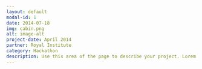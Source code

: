 ```yaml
---
layout: default
modal-id: 1
date: 2014-07-18
img: cabin.png
alt: image-alt
project-date: April 2014
partner: Royal Institute
category: Hackathon
description: Use this area of the page to describe your project. Lorem ipsum dolor sit amet, consectetur adipisicing elit. Mollitia neque assumenda ipsam nihil, molestias magnam, recusandae quos quis inventore quisquam velit asperiores, vitae? Reprehenderit soluta, eos quod consequuntur itaque. Nam.
---
```

